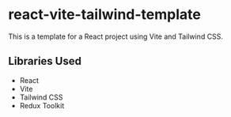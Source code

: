 # react-vite-tailwind-template

This is a template for a React project using Vite and Tailwind CSS.

## Libraries Used
- React
- Vite
- Tailwind CSS
- Redux Toolkit